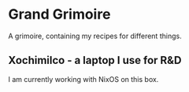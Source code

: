 # Grand Grimoire
A grimoire, containing my recipes for different things.

## Xochimilco - a laptop I use for R&D
I am currently working with NixOS on this box.
